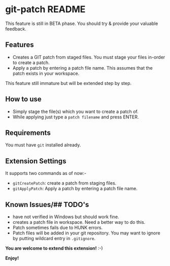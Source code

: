 # git-patch README

This feature is still in BETA phase. You should try & provide your valuable feedback.

## Features

- Creates a GIT patch from staged files. You must stage your files in-order to create a patch.
- Apply a patch by entering a patch file name. This assumes that the patch exists in your workspace.

This feature still immature but will be extended step by step.

## How to use

 - Simply stage the file(s) which you want to create a patch of.
 - While applying just type a `patch filename` and press ENTER.


## Requirements

You must have `git` installed already.

## Extension Settings

It supports two commands as of now:-


* `gitCreatePatch`: create a patch from staging files.
* `gitApplyPatch`: Apply a patch by entering a patch file name.

## Known Issues/## TODO's

- have not verified in Windows but should work fine.
- creates a patch file in workspace. Need a better way to do this.
- Patch sometimes fails due to HUNK errors. 
- Patch files will be added in your git repository. You may want to ignore by putting wildcard entry in `.gitignore`.

**You are welcome to extend this extension!** :-)

**Enjoy!**
